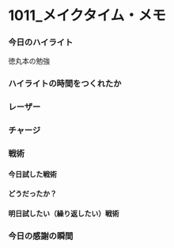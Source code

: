 # 1011\_メイクタイム・メモ

### 今日のハイライト

徳丸本の勉強

### ハイライトの時間をつくれたか

### レーザー

### チャージ

### 戦術

#### 今日試した戦術

#### どうだったか？

#### 明日試したい（繰り返したい）戦術

### 今日の感謝の瞬間

